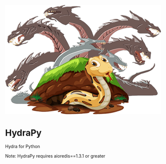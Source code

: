 ![](./assets/hydrapy-logo.png)
# HydraPy
Hydra for Python

Note: HydraPy requires aioredis==1.3.1 or greater
